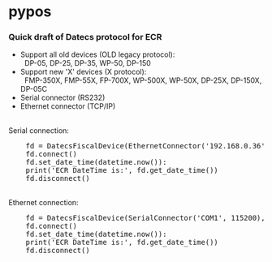 # pypos

<h3>Quick draft of Datecs protocol for ECR</h3>
 <ul>
    <li>Support all old devices (OLD legacy protocol):<br>
        &nbsp; DP-05, DP-25, DP-35, WP-50, DP-150 
    </li>    
    <li>Support new 'X' devices (X protocol):<br>
         &nbsp; FMP-350X, FMP-55X, FP-700X, WP-500X, WP-50X, DP-25X, DP-150X, DP-05C
    </li>        
    <li>Serial connector (RS232)</li>        
    <li>Ethernet connector (TCP/IP)</li>
 </ul>
 <br> 
 Serial connection:
 <pre>
    fd = DatecsFiscalDevice(EthernetConnector('192.168.0.36', 4999), DatecsProtocol.X)
    fd.connect()
    fd.set_date_time(datetime.now()):
    print('ECR DateTime is:', fd.get_date_time())
    fd.disconnect()
</pre>
 <br> 
 Ethernet connection:
 <pre>
    fd = DatecsFiscalDevice(SerialConnector('COM1', 115200), DatecsProtocol.OLD)
    fd.connect()
    fd.set_date_time(datetime.now()):
    print('ECR DateTime is:', fd.get_date_time())
    fd.disconnect()
 </pre>